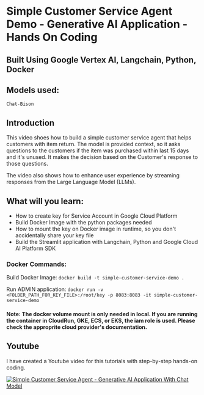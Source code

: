 # Simple Customer Service Agent Demo - Generative AI Application - Hands On Coding
## Built Using Google Vertex AI, Langchain, Python, Docker
## Models used:
    Chat-Bison

## Introduction
This video shoes how to build a simple customer service agent that helps customers with item return.
The model is provided context, so it asks questions to the customers if the item was purchased within last 15 days and it's unused.
It makes the decision based on the Customer's response to those questions.

The video also shows how to enhance user experience by streaming responses from the Large Language Model (LLMs).

## What will you learn:
  - How to create key for Service Account in Google Cloud Platform
  - Build Docker Image with the python packages needed
  - How to mount the key on Docker image in runtime, so you don't accidentally share your key file
  - Build the Streamlit application with Langchain, Python and Google Cloud AI Platform SDK

### Docker Commands:

  Build Docker Image:
  `docker build -t simple-customer-service-demo .`

  Run ADMIN application:
  `docker run -v <FOLDER_PATH_FOR_KEY_FILE>:/root/key -p 8083:8083 -it simple-customer-service-demo`


#### Note: The docker volume mount is only needed in local. If you are running the container in CloudRun, GKE, ECS, or EKS, the iam role is used. Please check the approprite cloud provider's documentation.


## Youtube
I have created a Youtube video for this tutorials with step-by-step hands-on coding.

[![Simple Customer Service Agent - Generative AI Application With Chat Model](https://i9.ytimg.com/vi/McGWCwSCjd8/mqdefault.jpg?v=664644ff&sqp=CPCJmbIG&rs=AOn4CLDT5WJAKuPIaOjQfMn0sbKa-ZKduQ)](https://www.youtube.com/watch?v=McGWCwSCjd8)

